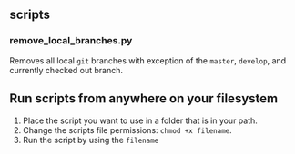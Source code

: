 ## scripts

### remove_local_branches.py
Removes all local `git` branches with exception of the `master`, `develop`, and currently checked out branch.

## Run scripts from anywhere on your filesystem
1. Place the script you want to use in a folder that is in your path.
2. Change the scripts file permissions: `chmod +x filename`.
3. Run the script by using the `filename`
